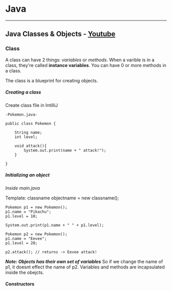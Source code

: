 # Java
---
## Java Classes & Objects - [Youtube](https://www.youtube.com/watch?v=IUqKuGNasdM) 
### Class
A class can have 2 things: *variables* or *methods*.
When a varible is in a class, they're called **instance variables**.
You can have 0 or more methods in a class.

The class is a blueprint for creating objects.

##### Creating a class
Create class file in IntilliJ
```
-Pokemon.java-

public class Pokemon {

    String name;
    int level;

    void attack(){
        System.out.print(name + " attack!");
    }

}
```

##### Initializing an object
*Inside main.java*

Template:
classname objectname = new classname();

```
Pokemon p1 = new Pokemon();
p1.name = "Pikachu";
p1.level = 10;

System.out.print(p1.name + " " + p1.level);

Pokemon p2 = new Pokemon();
p1.name = "Eevee";
p1.level = 20;

p2.attack(); // returns -> Eevee attack!
```
***Note: Objects has their own set of variables***
So if we change the name of p1, it doesnt effect the name of p2.
Variables and methods are incapsulated inside the obejcts.

#### Constructors
